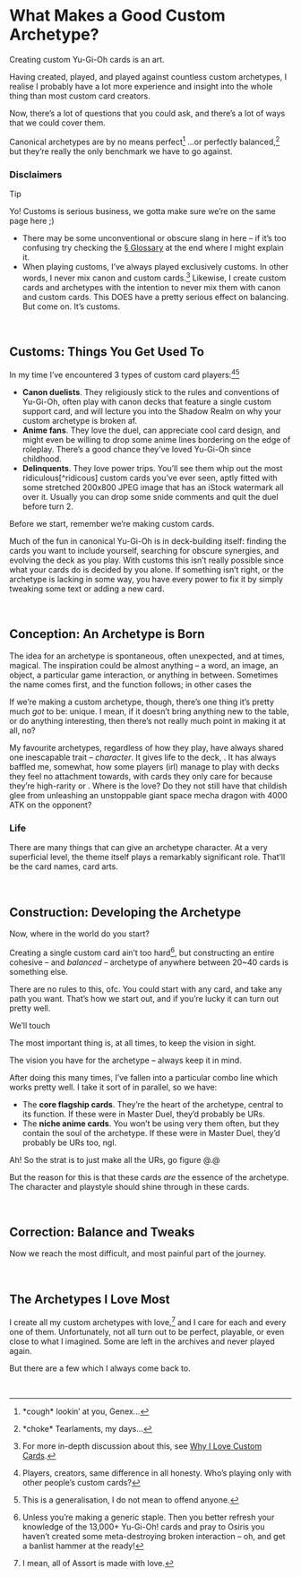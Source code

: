 # What Makes a Good Custom Archetype?
<!-- #SQUARK live!
| dest = yugioh/creating-custom-cards
| capt = Exploring what goes into creating custom Yu-Gi-Oh cards
| desc = My thoughts on what goes into a good custom Yu-Gi-Oh archetype, after creating countless myself.
| style = yugioh
| shard = yugioh / writing / opinions
| date = 24 / Sep
-->

Creating custom Yu-Gi-Oh cards is an art. 

Having created, played, and played against countless custom archetypes, I realise I probably have a lot more experience and insight into the whole thing than most custom card creators.

Now, there’s a lot of questions that you could ask, and there’s a lot of ways that we could cover them.

Canonical archetypes are by no means perfect[^perfect] ...or perfectly balanced,[^perfect-balance] but they’re really the only benchmark we have to go against. 

[^perfect]: \*cough* lookin’ at you, Genex...
[^perfect-balance]: \*choke* Tearlaments, my days...

### Disclaimers
> [!Tip]
> Yo! Customs is serious business, we gotta make sure we’re on the same page here ;)

 - There may be some unconventional or obscure slang in here – if it’s too confusing try checking the [§ Glossary](#Glossary) at the end where I might explain it.
 - When playing customs, I’ve always played exclusively customs. In other words, I never mix canon and custom cards.[^customs] Likewise, I create custom cards and archetypes with the intention to never mix them with canon and custom cards. This DOES have a pretty serious effect on balancing. But come on. It’s customs.

[^customs]: For more in-depth discussion about this, see [Why I Love Custom Cards](writing/Why%20I%20Love%20Custom%20Cards.md).


<br>


## Customs: Things You Get Used To

In my time I’ve encountered 3 types of custom card players:[^players][^3-types]

 - **Canon duelists**. They religiously stick to the rules and conventions of Yu-Gi-Oh, often play with canon decks that feature a single custom support card, and will lecture you into the Shadow Realm on why your custom archetype is broken af.
 - **Anime fans**. They love the duel, can appreciate cool card design, and might even be willing to drop some anime lines bordering on the edge of roleplay. There’s a good chance they’ve loved Yu-Gi-Oh since childhood.
 - **Delinquents**. They love power trips. You’ll see them whip out the most ridiculous[^ridicous] custom cards you’ve ever seen, aptly fitted with some stretched 200x800 JPEG image that has an iStock watermark all over it. Usually you can drop some snide comments and quit the duel before turn 2.

[^players]: Players, creators, same difference in all honesty. Who’s playing only with other people’s custom cards?
[^3-types]: This is a generalisation, I do not mean to offend anyone.
[^ridiculous]: Ridiculous can be very awesome, but here I mean it in the absolute worst sense.

Before we start, remember we’re making custom cards.

Much of the fun in canonical Yu-Gi-Oh is in deck-building itself: finding the cards you want to include yourself, searching for obscure synergies, and evolving the deck as you play. With customs this isn’t really possible since what your cards do is decided by you alone. If something isn’t right, or the archetype is lacking in some way, you have every power to fix it by simply tweaking some text or adding a new card.


<br>


## Conception: An Archetype is Born

The idea for an archetype is spontaneous, often unexpected, and at times, magical. The inspiration could be almost anything – a word, an image, an object, a particular game interaction, or anything in between. Sometimes the name comes first, and the function follows; in other cases the 

If we’re making a custom archetype, though, there’s one thing it’s pretty much *got* to be: unique. I mean, if it doesn’t bring anything new to the table, or do anything interesting, then there’s not really much point in making it at all, no?

My favourite archetypes, regardless of how they play, have always shared one inescapable trait – *character*. It gives life to the deck, . It has always baffled me, somewhat, how some players (irl) manage to play with decks they feel no attachment towards, with cards they only care for because they’re high-rarity or . Where is the love? Do they not still have that childish glee from unleashing an unstoppable giant space mecha dragon with 4000 ATK on the opponent?

### Life
There are many things that can give an archetype character. At a very superficial level, the theme itself plays a remarkably significant role. That’ll be the card names, card arts.


<br>


## Construction: Developing the Archetype

Now, where in the world do you start?

Creating a single custom card ain’t too hard[^single], but constructing an entire cohesive – and *balanced* – archetype of anywhere between 20~40 cards is something else.

[^single]: Unless you’re making a generic staple. Then you better refresh your knowledge of the 13,000+ Yu-Gi-Oh! cards and pray to Osiris you haven’t created some meta-destroying broken interaction – oh, and get a banlist hammer at the ready!

There are no rules to this, ofc. You could start with any card, and take any path you want. That’s how we start out, and if you’re lucky it can turn out pretty well.

We’ll touch 

The most important thing is, at all times, to keep the vision in sight.

The vision you have for the archetype – always keep it in mind.

After doing this many times, I’ve fallen into a particular combo line which works pretty well. I take it sort of in parallel, so we have:

 - The **core flagship cards**. They’re the heart of the archetype, central to its function. If these were in Master Duel, they’d probably be URs.
 - The **niche anime cards**. You won’t be using very them often, but they contain the soul of the archetype. If these were in Master Duel, they’d probably be URs too, ngl.

Ah! So the strat is to just make all the URs, go figure @.@

But the reason for this is that these cards *are* the essence of the archetype. The character and playstyle should shine through in these cards.


<br>


## Correction: Balance and Tweaks

Now we reach the most difficult, and most painful part of the journey.


<br>


## The Archetypes I Love Most

I create all my custom archetypes with love,[^love] and I care for each and every one of them. Unfortunately, not all turn out to be perfect, playable, or even close to what I imagined. Some are left in the archives and never played again.

[^love]: I mean, all of Assort is made with love.

But there are a few which I always come back to.


<br>
